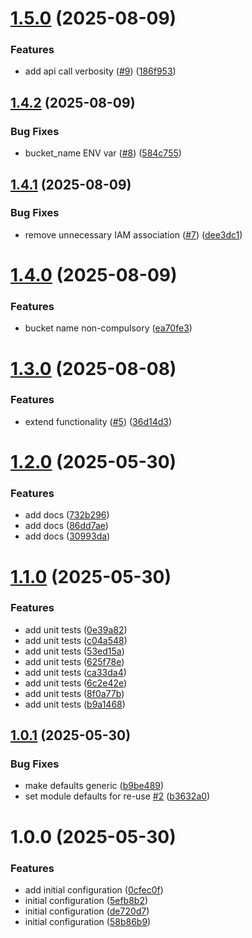 # [1.5.0](https://github.com/GrabAByte/terraform-module-aws-lambda/compare/v1.4.2...v1.5.0) (2025-08-09)


### Features

* add api call verbosity ([#9](https://github.com/GrabAByte/terraform-module-aws-lambda/issues/9)) ([186f953](https://github.com/GrabAByte/terraform-module-aws-lambda/commit/186f953ff3426a65fc03247b765c3c50f738e966))

## [1.4.2](https://github.com/GrabAByte/terraform-module-aws-lambda/compare/v1.4.1...v1.4.2) (2025-08-09)


### Bug Fixes

* bucket_name ENV var ([#8](https://github.com/GrabAByte/terraform-module-aws-lambda/issues/8)) ([584c755](https://github.com/GrabAByte/terraform-module-aws-lambda/commit/584c755d8056840c0d45fad1160edf8687ce74f0))

## [1.4.1](https://github.com/GrabAByte/terraform-module-aws-lambda/compare/v1.4.0...v1.4.1) (2025-08-09)


### Bug Fixes

* remove unnecessary IAM association ([#7](https://github.com/GrabAByte/terraform-module-aws-lambda/issues/7)) ([dee3dc1](https://github.com/GrabAByte/terraform-module-aws-lambda/commit/dee3dc1c91161aa9497ba89c33a2559d048da742))

# [1.4.0](https://github.com/GrabAByte/terraform-module-aws-lambda/compare/v1.3.0...v1.4.0) (2025-08-09)


### Features

* bucket name non-compulsory ([ea70fe3](https://github.com/GrabAByte/terraform-module-aws-lambda/commit/ea70fe3703013446d1c97fdd22abcc6004d593b0))

# [1.3.0](https://github.com/GrabAByte/terraform-module-aws-lambda/compare/v1.2.0...v1.3.0) (2025-08-08)


### Features

* extend functionality ([#5](https://github.com/GrabAByte/terraform-module-aws-lambda/issues/5)) ([36d14d3](https://github.com/GrabAByte/terraform-module-aws-lambda/commit/36d14d38856f264c17515dc7647666f28096a480))

# [1.2.0](https://github.com/GrabAByte/terraform-module-aws-lambda/compare/v1.1.0...v1.2.0) (2025-05-30)


### Features

* add docs ([732b296](https://github.com/GrabAByte/terraform-module-aws-lambda/commit/732b2968daad20a2ec47596a8efbd94cdf3bc04f))
* add docs ([86dd7ae](https://github.com/GrabAByte/terraform-module-aws-lambda/commit/86dd7ae9d6f4113aaf6329351d762d1dbd5bdaea))
* add docs ([30993da](https://github.com/GrabAByte/terraform-module-aws-lambda/commit/30993dadb20d38b03c2ab4a0badd638f18421ea4))

# [1.1.0](https://github.com/GrabAByte/terraform-module-aws-lambda/compare/v1.0.1...v1.1.0) (2025-05-30)


### Features

* add unit tests ([0e39a82](https://github.com/GrabAByte/terraform-module-aws-lambda/commit/0e39a826d5bf799c9bd7aa7873a4bff5779d54bf))
* add unit tests ([c04a548](https://github.com/GrabAByte/terraform-module-aws-lambda/commit/c04a5480801c7fe3f5e87ea516f7b2b34f9412d1))
* add unit tests ([53ed15a](https://github.com/GrabAByte/terraform-module-aws-lambda/commit/53ed15ac86f5717683b5f7bd405183eba4f80484))
* add unit tests ([625f78e](https://github.com/GrabAByte/terraform-module-aws-lambda/commit/625f78ece1b3da42279dcb630ab4b031c9876a13))
* add unit tests ([ca33da4](https://github.com/GrabAByte/terraform-module-aws-lambda/commit/ca33da4292f9c9c41559bac0b5733c8345f5e3f9))
* add unit tests ([6c2e42e](https://github.com/GrabAByte/terraform-module-aws-lambda/commit/6c2e42ebcc1c041f435477b1649be37e0c98c318))
* add unit tests ([8f0a77b](https://github.com/GrabAByte/terraform-module-aws-lambda/commit/8f0a77b57e8522bd7d562ca5f130aa765f460a07))
* add unit tests ([b9a1468](https://github.com/GrabAByte/terraform-module-aws-lambda/commit/b9a1468c2baeb14f6c84f2ff3e8c2a27980b030a))

## [1.0.1](https://github.com/GrabAByte/terraform-module-aws-lambda/compare/v1.0.0...v1.0.1) (2025-05-30)


### Bug Fixes

* make defaults generic ([b9be489](https://github.com/GrabAByte/terraform-module-aws-lambda/commit/b9be489239198e9d70487d142d25008e209f5510))
* set module defaults for re-use [#2](https://github.com/GrabAByte/terraform-module-aws-lambda/issues/2) ([b3632a0](https://github.com/GrabAByte/terraform-module-aws-lambda/commit/b3632a0368e7e5e06e8992d8beb0d8cf2bceaa34))

# 1.0.0 (2025-05-30)


### Features

* add initial configuration ([0cfec0f](https://github.com/GrabAByte/terraform-module-aws-lambda/commit/0cfec0f1e1a1787f2bc41f64bde0d7ef4931599a))
* initial configuration ([5efb8b2](https://github.com/GrabAByte/terraform-module-aws-lambda/commit/5efb8b21766d50b670fc4688239a4e356a1f6348))
* initial configuration ([de720d7](https://github.com/GrabAByte/terraform-module-aws-lambda/commit/de720d7ee1fb169da8ba64ff9245450b685b586d))
* initial configuration ([58b86b9](https://github.com/GrabAByte/terraform-module-aws-lambda/commit/58b86b9f6e4a339a842374c39e52cafa940eff91))
